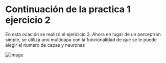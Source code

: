 # **Continuación de la practica 1 ejercicio 2**

En esta ocación se realizó el ejericicio 3.
Ahora en lugar de un perceptron simple, se utiliza uno multicapa con la funcionalidad de que se le puede elegir el numero de capas y neuronas


![image](https://github.com/felix2680/Seminario-IA-2/assets/74196394/46a10f74-4778-4855-9c7d-7bd40ab0feef)
